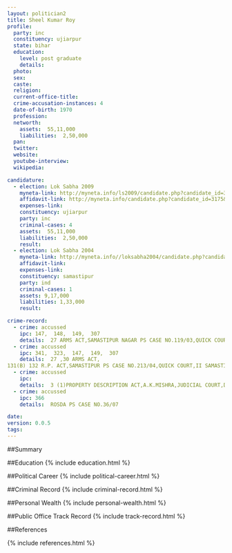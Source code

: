 ```yaml
---
layout: politician2
title: Sheel Kumar Roy
profile: 
  party: inc
  constituency: ujiarpur
  state: bihar
  education: 
    level: post graduate
    details: 
  photo: 
  sex: 
  caste: 
  religion: 
  current-office-title: 
  crime-accusation-instances: 4
  date-of-birth: 1970
  profession: 
  networth: 
    assets:  55,11,000
    liabilities:  2,50,000
  pan: 
  twitter: 
  website: 
  youtube-interview: 
  wikipedia: 

candidature: 
  - election: Lok Sabha 2009
    myneta-link: http://myneta.info/ls2009/candidate.php?candidate_id=3175
    affidavit-link: http://myneta.info/candidate.php?candidate_id=3175&scan=original
    expenses-link: 
    constituency: ujiarpur 
    party: inc
    criminal-cases: 4
    assets:  55,11,000
    liabilities:  2,50,000
    result:  
  - election: Lok Sabha 2004
    myneta-link: http://myneta.info//loksabha2004/candidate.php?candidate_id=815
    affidavit-link: 
    expenses-link: 
    constituency: samastipur 
    party: ind
    criminal-cases: 1
    assets: 9,17,000
    liabilities: 1,33,000
    result:  

crime-record: 
  - crime: accussed
    ipc: 147,  148,  149,  307
    details:  27 ARMS ACT,SAMASTIPUR NAGAR PS CASE NO.119/03,QUICK COURT,II SAMASTIPUR,DATE 18.2.09  
  - crime: accussed
    ipc: 341,  323,  147,  149,  307
    details:  27 ,30 ARMS ACT,
131(B) 132 R.P. ACT,SAMASTIPUR PS CASE NO.213/04,QUICK COURT,II SAMASTIPUR,DATE 17.3.09  
  - crime: accussed
    ipc: 
    details:  3 (1)PROPERTY DESCRIPTION ACT,A.K.MISHRA,JUDICIAL COURT,DALSINGH SARAI,17.02.09  
  - crime: accussed
    ipc: 366
    details:  ROSDA PS CASE NO.36/07  

date: 
version: 0.0.5
tags: 
---
```

##Summary


##Education
{% include education.html %}


##Political Career
{% include political-career.html %}


##Criminal Record
{% include criminal-record.html %}


##Personal Wealth
{% include personal-wealth.html %}


##Public Office Track Record
{% include track-record.html %}


##References


{% include references.html %}